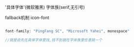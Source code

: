 '具体字体'(微软雅黑) 字体族(serif,无引号)

fallback机制 icon-font

```js

font-family: "PingFang SC", "Microsoft Yahei", monospace"

//就是说先在具体字体里找,找不到就在字体族里任意挑一个

```

